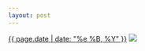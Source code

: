 ```yaml
---
layout: post
---
```


<p>
  <time><a href="/72">{{ page.date | date: "%e %B, %Y" }}</a></time>
  <a href="/72"><img src="{{ site.assets_url }}/72-640.jpg" srcset="{{ site.assets_url }}/72-1280.jpg 1280w, {{ site.assets_url }}/72-960.jpg 960w, {{ site.assets_url }}/72-640.jpg 640w, {{ site.assets_url }}/72-320.jpg 320w" sizes="(min-width: 700px) 50vw, calc(100vw - 2rem)" /></a>
</p>
